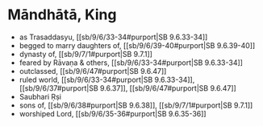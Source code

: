 # Māndhātā, King

* as Trasaddasyu, [[sb/9/6/33-34#purport|SB 9.6.33-34]]
* begged to marry daughters of, [[sb/9/6/39-40#purport|SB 9.6.39-40]]
* dynasty of, [[sb/9/7/1#purport|SB 9.7.1]]
* feared by Rāvaṇa & others, [[sb/9/6/33-34#purport|SB 9.6.33-34]]
* outclassed, [[sb/9/6/47#purport|SB 9.6.47]]
* ruled world, [[sb/9/6/33-34#purport|SB 9.6.33-34]], [[sb/9/6/37#purport|SB 9.6.37]], [[sb/9/6/47#purport|SB 9.6.47]]
* Saubhari Ṛṣi
* sons of, [[sb/9/6/38#purport|SB 9.6.38]], [[sb/9/7/1#purport|SB 9.7.1]]
* worshiped Lord, [[sb/9/6/35-36#purport|SB 9.6.35-36]]

